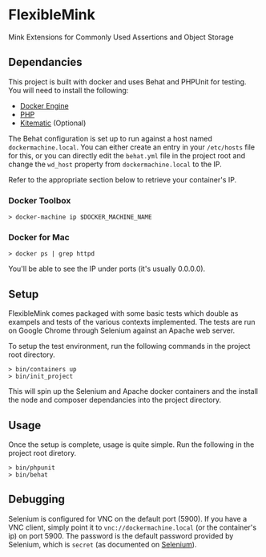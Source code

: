 # FlexibleMink
Mink Extensions for Commonly Used Assertions and Object Storage

## Dependancies
This project is built with docker and uses Behat and PHPUnit for testing. You will need to install the following:
- [Docker Engine](https://docs.docker.com/engine/installation/)
- [PHP](http://php.net/manual/en/install.php)
- [Kitematic](https://kitematic.com/) (Optional) 

The Behat configuration is set up to run against a host named `dockermachine.local`. You can either create an entry in your `/etc/hosts` file for this, or you can directly edit the `behat.yml` file in the project root and change the `wd_host` property from `dockermachine.local` to the IP.

Refer to the appropriate section below to retrieve your container's IP.

### Docker Toolbox
```
> docker-machine ip $DOCKER_MACHINE_NAME
```

### Docker for Mac
```
> docker ps | grep httpd
```
You'll be able to see the IP under ports (it's usually 0.0.0.0).

## Setup
FlexibleMink comes packaged with some basic tests which double as exampels and tests of the various contexts implemented. The tests are run on Google Chrome through Selenium against an Apache web server.

To setup the test environment, run the following commands in the project root directory.
```
> bin/containers up
> bin/init_project
```

This will spin up the Selenium and Apache docker containers and the install the node and composer dependancies into the project directory.

## Usage
Once the setup is complete, usage is quite simple. Run the following in the project root diretory.
```
> bin/phpunit
> bin/behat
```

## Debugging
Selenium is configured for VNC on the default port (5900). If you have a VNC client, simply point it to ```vnc://dockermachine.local``` (or the container's ip) on port 5900. The password is the default password provided by Selenium, which is `secret` (as documented on [Selenium](https://github.com/SeleniumHQ/docker-selenium)).
